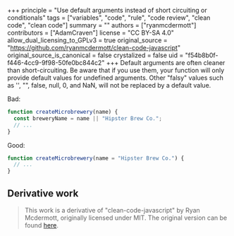 +++
principle = "Use default arguments instead of short circuiting or conditionals"
tags = ["variables", "code", "rule", "code review", "clean code", "clean code"]
summary = ""
authors = ["ryanmcdermott"]
contributors = ["AdamCraven"]
license = "CC BY-SA 4.0"
allow_dual_licensing_to_GPLv3 = true
original_source = "https://github.com/ryanmcdermott/clean-code-javascript"
original_source_is_canonical = false
crystalized = false
uid = "f54b8b0f-f446-4cc9-9f98-50fe0bc844c2"
+++
Default arguments are often cleaner than short-circuiting. Be aware that if you use them, your function will only provide default values for undefined arguments. Other "falsy" values such as '', "", false, null, 0, and NaN, will not be replaced by a default value.

Bad:
```js
function createMicrobrewery(name) {
  const breweryName = name || "Hipster Brew Co.";
  // ...
}
```

Good:
```js
function createMicrobrewery(name = "Hipster Brew Co.") {
  // ...
}
```

## Derivative work

> This work is a derivative of "clean-code-javascript" by Ryan Mcdermott, originally licensed under MIT. The original version can be found [here](https://github.com/ryanmcdermott/clean-code-javascript/tree/3ff9eba6d460f31db8146762bade4fcc32626762).